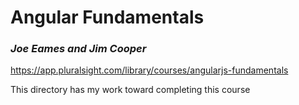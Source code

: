 # Angular Fundamentals #  
### _Joe Eames and Jim Cooper_ ###
https://app.pluralsight.com/library/courses/angularjs-fundamentals

This directory has my work toward completing this course